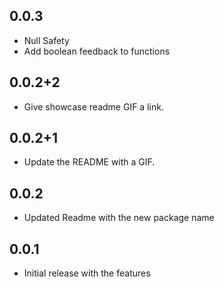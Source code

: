 ## 0.0.3
- Null Safety
- Add boolean feedback to functions

## 0.0.2+2
 - Give showcase readme GIF a link.

## 0.0.2+1
 - Update the README with a GIF.

## 0.0.2
 - Updated Readme with the new package name

## 0.0.1
 - Initial release with the features
